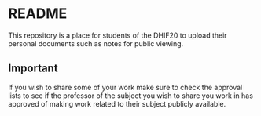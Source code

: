 # README
This repository is a place for students of the DHIF20 to upload their personal documents such
as notes for public viewing.

## Important
If you wish to share some of your work make sure to check the approval lists to see if the professor
of the subject you wish to share you work in has approved of making work related to their subject 
publicly available.
